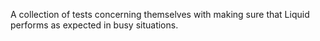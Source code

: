 A collection of tests concerning themselves with making sure that Liquid performs as expected in busy situations.
